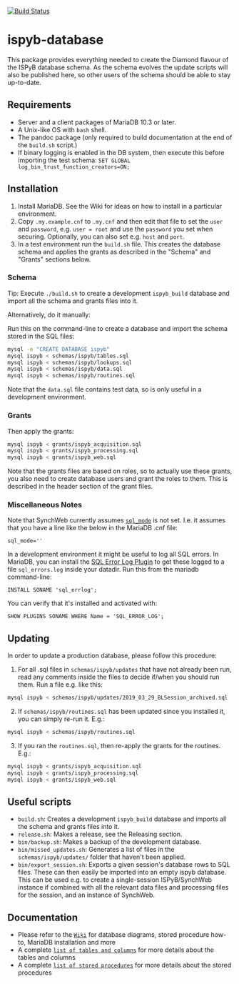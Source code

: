 [![Build Status](https://travis-ci.org/DiamondLightSource/ispyb-database.svg?branch=master)](https://travis-ci.org/DiamondLightSource/ispyb-database)

# ispyb-database

This package provides everything needed to create the Diamond flavour of the ISPyB database schema. As the schema evolves the update scripts will also be published here, so other users of the schema should be able to stay up-to-date.

## Requirements

* Server and a client packages of MariaDB 10.3 or later.
* A Unix-like OS with `bash` shell.
* The pandoc package (only required to build documentation at the end of the `build.sh` script.)
* If binary logging is enabled in the DB system, then execute this before importing the test schema: `SET GLOBAL log_bin_trust_function_creators=ON;`

## Installation

1. Install MariaDB. See the Wiki for ideas on how to install in a particular environment.
2. Copy `.my.example.cnf` to `.my.cnf` and then edit that file to set the `user` and `password`, e.g. `user = root` and use the `password` you set when securing. Optionally, you can also set e.g. `host` and `port`.
3. In a test environment run the `build.sh` file. This creates the database schema and applies the grants as described in the "Schema" and "Grants" sections below.

### Schema

Tip: Execute `./build.sh` to create a development `ispyb_build` database and import all the schema and grants files into it.

Alternatively, do it manually:

Run this on the command-line to create a database and import the schema stored in the SQL files:

```bash
mysql -e "CREATE DATABASE ispyb"
mysql ispyb < schemas/ispyb/tables.sql
mysql ispyb < schemas/ispyb/lookups.sql
mysql ispyb < schemas/ispyb/data.sql
mysql ispyb < schemas/ispyb/routines.sql
```

Note that the `data.sql` file contains test data, so is only useful in a development environment.

### Grants

Then apply the grants:

```bash
mysql ispyb < grants/ispyb_acquisition.sql
mysql ispyb < grants/ispyb_processing.sql
mysql ispyb < grants/ispyb_web.sql
```
Note that the grants files are based on roles, so to actually use these grants, you also need to create database users and grant the roles to them. This is described in the header section of the grant files.

### Miscellaneous Notes

Note that SynchWeb currently assumes [`sql_mode`](https://mariadb.com/kb/en/library/sql-mode/) is not set. I.e. it assumes that you have a line like the below in the MariaDB .cnf file:

```
sql_mode=''
```

In a development environment it might be useful to log all SQL errors. In MariaDB, you can install the [SQL Error Log Plugin](https://mariadb.com/kb/en/library/sql-error-log-plugin/) to get these logged to a file `sql_errors.log` inside your datadir. Run this from the mariadb command-line:

```
INSTALL SONAME 'sql_errlog';
```
You can verify that it's installed and activated with:

```
SHOW PLUGINS SONAME WHERE Name = 'SQL_ERROR_LOG';
```

## Updating

In order to update a production database, please follow this procedure:

1. For all .sql files in `schemas/ispyb/updates` that have not already been run, read any comments inside the files to decide if/when you should run them. Run a file e.g. like this:
```bash
mysql ispyb < schemas/ispyb/updates/2019_03_29_BLSession_archived.sql
```
2. If `schemas/ispyb/routines.sql` has been updated since you installed it, you can simply re-run it. E.g.:
```bash
mysql ispyb < schemas/ispyb/routines.sql
```
3. If you ran the `routines.sql`, then re-apply the grants for the routines. E.g.:
```bash
mysql ispyb < grants/ispyb_acquisition.sql
mysql ispyb < grants/ispyb_processing.sql
mysql ispyb < grants/ispyb_web.sql
```

## Useful scripts

* `build.sh`: Creates a development `ispyb_build` database and imports all the schema and grants files into it.
* `release.sh`: Makes a release, see the Releasing section.
* `bin/backup.sh`: Makes a backup of the development database.
* `bin/missed_updates.sh`: Generates a list of files in the `schemas/ispyb/updates/` folder that haven't been applied.
* `bin/export_session.sh`: Exports a given session's database rows to SQL files. These can then easily be imported into an empty ispyb database. This can be used e.g. to create a single-session ISPyB/SynchWeb instance if combined with all the relevant data files and processing files for the session, and an instance of SynchWeb.

## Documentation

* Please refer to the [```Wiki```](https://github.com/DiamondLightSource/ispyb-database/wiki) for database diagrams, stored procedure how-to, MariaDB installation and more  
* A complete [```list of tables and columns```](https://alfred.diamond.ac.uk/documentation/ispyb-database/list_of_tables_and_columns.html) for more details about the tables and columns
* A complete [```list of stored procedures```](https://alfred.diamond.ac.uk/documentation/ispyb-database/list_of_procs.html) for more details about the stored procedures

